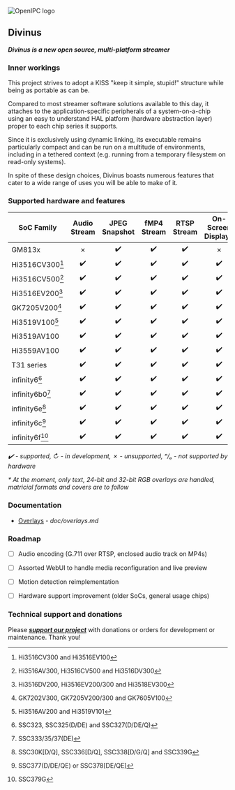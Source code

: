 ![OpenIPC logo][logo]

## Divinus
**_Divinus is a new open source, multi-platform streamer_**

### Inner workings

This project strives to adopt a KISS "keep it simple, stupid!" structure while being as portable as can be.

Compared to most streamer software solutions available to this day, it attaches to the application-specific peripherals of a system-on-a-chip using an easy to understand HAL platform (hardware abstraction layer) proper to each chip series it supports.

Since it is exclusively using dynamic linking, its executable remains particularly compact and can be run on a multitude of environments, including in a tethered context (e.g. running from a temporary filesystem on read-only systems).

In spite of these design choices, Divinus boasts numerous features that cater to a wide range of uses you will be able to make of it.


### Supported hardware and features

| SoC Family              | Audio Stream | JPEG Snapshot | fMP4 Stream | RTSP Stream | On-Screen Display* |
|-------------------------|:------------:|:-------------:|:-----------:|:-----------:|:------------------:|
| GM813x                  | ✗            | ✔️           | ✔️          | ✔️          | ✗                 |
| Hi3516CV300[^1]         | ✔️           | ✔️           | ✔️          | ✔️          | ✔️                |
| Hi3516CV500[^2]         | ✔️           | ✔️           | ✔️          | ✔️          | ✔️                |
| Hi3516EV200[^3]         | ✔️           | ✔️           | ✔️          | ✔️          | ✔️                |
| GK7205V200[^4]          | ✔️           | ✔️           | ✔️          | ✔️          | ✔️                |
| Hi3519V100[^5]          | ✔️           | ✔️           | ✔️          | ✔️          | ✔️                |
| Hi3519AV100             | ✔️           | ✔️           | ✔️          | ✔️          | ✔️                |
| Hi3559AV100             | ✔️           | ✔️           | ✔️          | ✔️          | ✔️                |
| T31 series              | ✔️           | ✔️           | ✔️          | ✔️          | ✔️                |
| infinity6[^6]           | ✔️           | ✔️           | ✔️          | ✔️          | ✔️                |
| infinity6b0[^7]         | ✔️           | ✔️           | ✔️          | ✔️          | ✔️                |
| infinity6e[^8]          | ✔️           | ✔️           | ✔️          | ✔️          | ✔️                |
| infinity6c[^9]          | ✔️           | ✔️           | ✔️          | ✔️          | ✔️                |
| infinity6f[^10]         | ✔️           | ✔️           | ✔️          | ✔️          | ✔️                |

_✔️ - supported, ↻ - in development, ✗ - unsupported, ⁿ/ₐ - not supported by hardware_

_* At the moment, only text, 24-bit and 32-bit RGB overlays are handled, matricial formats and covers are to follow_

[^1]: Hi3516CV300 and Hi3516EV100
[^2]: Hi3516AV300, Hi3516CV500 and Hi3516DV300
[^3]: Hi3516DV200, Hi3516EV200/300 and Hi3518EV300
[^4]: GK7202V300, GK7205V200/300 and GK7605V100
[^5]: Hi3516AV200 and Hi3519V101
[^6]: SSC323, SSC325(D/DE) and SSC327(D/DE/Q)
[^7]: SSC333/35/37(DE)
[^8]: SSC30K\[D/Q\], SSC336\[D/Q\], SSC338\[D/G/Q\] and SSC339G
[^9]: SSC377(D/DE/QE) or SSC378\[DE/QE\]
[^10]: SSC379G


### Documentation

- [Overlays](doc/overlays.md) - _doc/overlays.md_


### Roadmap

- [ ] Audio encoding (G.711 over RTSP, enclosed audio track on MP4s)
- [ ] Assorted WebUI to handle media reconfiguration and live preview
- [ ] Motion detection reimplementation
- [ ] Hardware support improvement (older SoCs, general usage chips)


### Technical support and donations

Please **_[support our project](https://openipc.org/support-open-source)_** with donations or orders for development or maintenance. Thank you!


[logo]: https://openipc.org/assets/openipc-logo-black.svg
